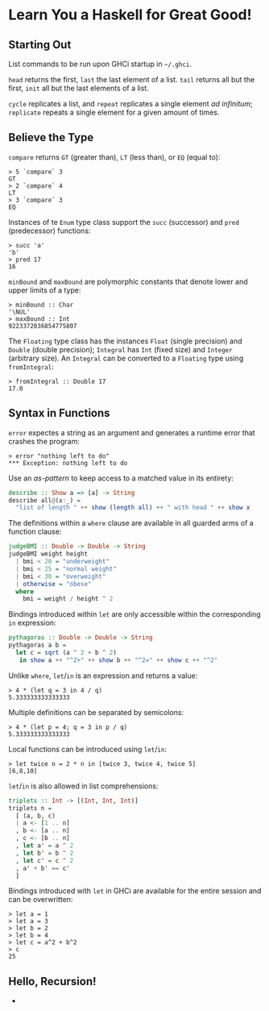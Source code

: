 # Learn You a Haskell for Great Good!

## Starting Out

List commands to be run upon GHCi startup in `~/.ghci`.

`head` returns the first, `last` the last element of a list. `tail` returns all but the first, `init` all but the last elements of a list.

`cycle` replicates a list, and `repeat` replicates a single element _ad infinitum_; `replicate` repeats a single element for a given amount of times.

## Believe the Type

`compare` returns `GT` (greater than), `LT` (less than), or `EQ` (equal to):

    > 5 `compare` 3
    GT
    > 2 `compare` 4
    LT
    > 3 `compare` 3
    EQ

Instances of te `Enum` type class support the `succ` (successor) and `pred` (predecessor) functions:

    > succ 'a'
    'b'
    > pred 17
    16

`minBound` and `maxBound` are polymorphic constants that denote lower and upper limits of a type:

    > minBound :: Char
    '\NUL'
    > maxBound :: Int
    9223372036854775807

The `Floating` type class has the instances `Float` (single precision) and `Double` (double precision); `Integral` has `Int` (fixed size) and `Integer` (arbitrary size). An `Integral` can be converted to a `Floating` type using `fromIntegral`:

    > fromIntegral :: Double 17
    17.0

## Syntax in Functions

`error` expectes a string as an argument and generates a runtime error that crashes the program:

    > error "nothing left to do"
    *** Exception: nothing left to do

Use an _as-pattern_ to keep access to a matched value in its entirety:

```haskell
describe :: Show a => [a] -> String
describe all@(x:_) =
  "list of length " ++ show (length all) ++ " with head " ++ show x
```

The definitions within a `where` clause are available in all guarded arms of a function clause:

```haskell
judgeBMI :: Double -> Double -> String
judgeBMI weight height
  | bmi < 20 = "underweight"
  | bmi < 25 = "normal weight"
  | bmi < 30 = "overweight"
  | otherwise = "obese"
  where
    bmi = weight / height ^ 2
```

Bindings introduced within `let` are only accessible within the corresponding `in` expression:

```haskell
pythagoras :: Double -> Double -> String
pythagoras a b =
  let c = sqrt (a ^ 2 + b ^ 2)
   in show a ++ "^2+" ++ show b ++ "^2=" ++ show c ++ "^2"
```

Unlike `where`, `let`/`in` is an expression and returns a value:

    > 4 * (let q = 3 in 4 / q)
    5.333333333333333

Multiple definitions can be separated by semicolons:

    > 4 * (let p = 4; q = 3 in p / q)
    5.333333333333333

Local functions can be introduced using `let`/`in`:

    > let twice n = 2 * n in [twice 3, twice 4, twice 5]
    [6,8,10]

`let`/`in` is also allowed in list comprehensions:

```haskell
triplets :: Int -> [(Int, Int, Int)]
triplets n =
  [ (a, b, c)
  | a <- [1 .. n]
  , b <- [a .. n]
  , c <- [b .. n]
  , let a' = a ^ 2
  , let b' = b ^ 2
  , let c' = c ^ 2
  , a' + b' == c'
  ]
```

Bindings introduced with `let` in GHCi are available for the entire session and can be overwritten:

    > let a = 1
    > let a = 3
    > let b = 2
    > let b = 4
    > let c = a^2 + b^2
    > c
    25

## Hello, Recursion!

-
